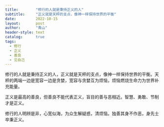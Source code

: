 ```yaml
---
title:        "修行的人就是秉持正义的人"
subtitle:     "正义就是天枰的支点，像神一样保持世界的平衡"
date:         2022-10-15
layout:       post
author:       "青山"
header-style: text
catalog:      true
tags:
  - 修行
  - 正义
  - 善良
  - 见自己
---
```


修行的人就是秉持正义的人，正义就是天枰的支点，像神一样保持世界的平衡。天枰的两端一边是宽容一边是贪婪，宽容与贪婪互为烦恼，烦恼燃烧生命力为世界补充能量。

正义是最高的善良，但善良不能代表正义，盲目的善与恶相近。智慧、勇敢、节制才是正义。

修行的人明辨是非，心宽似海，为众生解疑惑，清烦恼。独善其身不作恶，身先士卒秉正义。